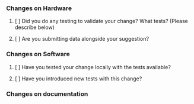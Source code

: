 <!-- Please do delete any part of this template that is not aligned with your pull request -->

### Changes on Hardware

1. [ ] Did you do any testing to validate your change? What tests? (Please describe below)

2. [ ] Are you submitting data alongside your suggestion?

### Changes on Software

1. [ ] Have you tested your change locally with the tests available?

2. [ ] Have you introduced new tests with this change?


### Changes on documentation

<!-- Just please explain why your change is necessary -->